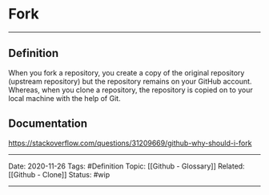 # Fork

---
## Definition
When you fork a repository, you create a copy of the original repository (upstream repository) but the repository remains on your GitHub account. Whereas, when you clone a repository, the repository is copied on to your local machine with the help of Git.

## Documentation
https://stackoverflow.com/questions/31209669/github-why-should-i-fork

---
Date: 2020-11-26
Tags: #Definition
Topic: [[Github - Glossary]]
Related: [[Github - Clone]]
Status: #wip

---




